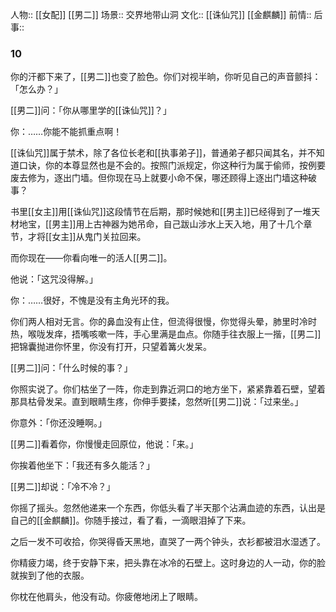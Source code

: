 人物:: [[女配]] [[男二]]
场景:: 交界地带山洞
文化:: [[诛仙咒]] [[金麒麟]]
前情:: 
后事:: 


### 10

你的汗都下来了，[[男二]]也变了脸色。你们对视半晌，你听见自己的声音颤抖：「怎么办？」

[[男二]]问：「你从哪里学的[[诛仙咒]]？」

你：……你能不能抓重点啊！

[[诛仙咒]]属于禁术，除了各位长老和[[执事弟子]]，普通弟子都只闻其名，并不知道口诀，你的本尊显然也是不会的。按照门派规定，你这种行为属于偷师，按例要废去修为，逐出门墙。但你现在马上就要小命不保，哪还顾得上逐出门墙这种破事？

书里[[女主]]用[[诛仙咒]]这段情节在后期，那时候她和[[男主]]已经得到了一堆天材地宝，[[男主]]用上古神器为她吊命，自己跋山涉水上天入地，用了十几个章节，才将[[女主]]从鬼门关拉回来。

而你现在——你看向唯一的活人[[男二]]。

他说：「这咒没得解。」

你：……很好，不愧是没有主角光环的我。

你们两人相对无言。你的鼻血没有止住，但流得很慢，你觉得头晕，肺里时冷时热，喉咙发痒，捂嘴咳嗽一阵，手心里满是血点。你随手往衣服上一揩，[[男二]]把锦囊抛进你怀里，你没有打开，只望着篝火发呆。

[[男二]]问：「什么时候的事？」

你照实说了。你们枯坐了一阵，你走到靠近洞口的地方坐下，紧紧靠着石壁，望着那具枯骨发呆。直到眼睛生疼，你伸手要揉，忽然听[[男二]]说：「过来坐。」

你意外：「你还没睡啊。」

[[男二]]看着你，你慢慢走回原位，他说：「来。」

你挨着他坐下：「我还有多久能活？」

[[男二]]却说：「冷不冷？」

你摇了摇头。忽然他递来一个东西，你低头看了半天那个沾满血迹的东西，认出是自己的[[金麒麟]]。你随手接过，看了看，一滴眼泪掉了下来。

之后一发不可收拾，你哭得昏天黑地，直哭了一两个钟头，衣衫都被泪水湿透了。

你精疲力竭，终于安静下来，把头靠在冰冷的石壁上。这时身边的人一动，你的脸就挨到了他的衣服。

你枕在他肩头，他没有动。你疲倦地闭上了眼睛。